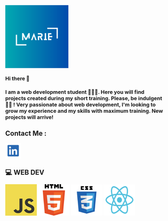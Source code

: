 <img src="https://github.com/MarieMelodyF/MarieMelodyF/blob/main/Logo.png?raw=true" width="200" height="200" align="center">



### Hi there 👋

<h3>I am a web development student 🙎🏻‍♀.
Here you will find projects created during my short training. 
Please, be indulgent 🤟🏼 !
Very passionate about web development, 
I'm looking to grow my experience and my skills with maximum training.
New projects will arrive!</h3>

## Contact Me :
<a href="https://www.linkedin.com/in/marie-melody-fontana-250205a7/" target="blank"><img align="center" src="https://github.com/MarieMelodyF/MarieMelodyF/blob/main/images/linkedin.jpg" alt="linkedin" height="50" width="50" /></a>

## 💻 **WEB DEV**
<img src="https://github.com/MarieMelodyF/MarieMelodyF/blob/main/images/JavaScript.png" width="100" height="100">
<img src="https://github.com/MarieMelodyF/MarieMelodyF/blob/main/images/HTML5.png" width="100" height="100">
<img src="https://github.com/MarieMelodyF/MarieMelodyF/blob/main/images/css3.png" width="100" height="100">
<img src="https://github.com/MarieMelodyF/MarieMelodyF/blob/main/images/react.png" width="100" height="100">





<!--
**MarieMelodyF/MarieMelodyF** is a ✨ _special_ ✨ repository because its `README.md` (this file) appears on your GitHub profile.

Here are some ideas to get you started:

- 🔭 I’m currently working on ...
- 🌱 I’m currently learning ...
- 👯 I’m looking to collaborate on ...
- 🤔 I’m looking for help with ...
- 💬 Ask me about ...
- 📫 How to reach me: ...
- 😄 Pronouns: ...
- ⚡ Fun fact: ...
-->



